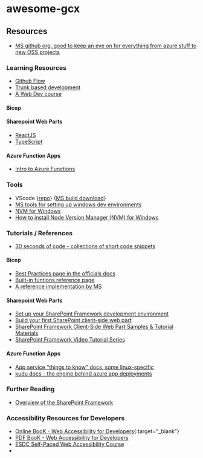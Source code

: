 # awesome-gcx
## Resources
* [MS github org, good to keep an eye on for everything from azure stuff to new OSS projects](https://github.com/microsoft) 
### Learning Resources
* [Github Flow](https://docs.github.com/en/get-started/quickstart/github-flow)
* [Trunk based development](https://trunkbaseddevelopment.com/)
* [A Web Dev course](https://github.com/microsoft/Web-Dev-For-Beginners)
#### Bicep
#### Sharepoint Web Parts
* [ReactJS](https://reactjs.org/)
* [TypeScript](https://www.typescriptlang.org/)
#### Azure Function Apps
* [Intro to Azure Functions](https://www.youtube.com/watch?v=zIfxkub7CLY)
### Tools
 * VScode {[repo](https://github.com/microsoft/vscode)} {[MS build download](https://code.visualstudio.com/)}
 * [MS tools for setting up windows dev environments](https://docs.microsoft.com/en-ca/windows/dev-environment/)
 * [NVM for Windows](https://github.com/coreybutler/nvm-windows)
 * [How to install Node Version Manager (NVM) for Windows](https://dev.to/skaytech/how-to-install-node-version-manager-nvm-for-windows-10-4nbi)
### Tutorials / References
 * [30 seconds of code - collections of short code snippets](https://github.com/30-seconds/30-seconds-of-code)
#### Bicep
 * [Best Practices page in the officials docs](https://docs.microsoft.com/en-us/azure/azure-resource-manager/bicep/best-practices)
 * [Built-in funtions reference page](https://docs.microsoft.com/en-us/azure/azure-resource-manager/bicep/bicep-functions)
 * [A reference implementation by MS](https://github.com/Azure/CanadaPubSecALZ)
#### Sharepoint Web Parts
* [Set up your SharePoint Framework development environment](https://docs.microsoft.com/en-us/sharepoint/dev/spfx/set-up-your-development-environment)
* [Build your first SharePoint client-side web part](https://docs.microsoft.com/en-us/sharepoint/dev/spfx/web-parts/get-started/build-a-hello-world-web-part)
* [SharePoint Framework Client-Side Web Part Samples & Tutorial Materials](https://github.com/pnp/sp-dev-fx-webparts/tree/main/samples)
* [SharePoint Framework Video Tutorial Series](https://www.youtube.com/playlist?list=PLGWG_rRY_j4OEE2JXIuB2UndePRR3AHsy)
#### Azure Function Apps
 * [App service "things to know" docs, some linux-specific](https://github.com/Azure/app-service-linux-docs/blob/master/Things_You_Should_Know/things_you_should_know.md)
 * [kudu docs - the engine behind azure app deployments](https://github.com/projectkudu/kudu/wiki)
### Further Reading
* [Overview of the SharePoint Framework](https://docs.microsoft.com/en-gb/sharepoint/dev/spfx/sharepoint-framework-overview)
### Accessibility Resources for Developers
* [ Online BooK - Web Accessibility for Developers](https://pressbooks.library.torontomu.ca/wafd/){:target="_blank"}
* [PDF BooK - Web Accessibility for Developers](https://nbviewer.org/github/gcxchange-gcechange/awesome-gcx/blob/main/Web-Accessibility-for-Developers.pdf)
* [ESDC Self-Paced Web Accessibility Course](https://bati-itao.github.io/learning/esdc-self-paced-web-accessibility-course/index.html)
* 




